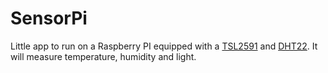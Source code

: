 # SensorPi

Little app to run on a Raspberry PI equipped with a [TSL2591](https://www.adafruit.com/products/1980) and [DHT22](https://www.adafruit.com/products/385). It will measure temperature, humidity and light.
